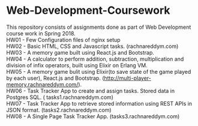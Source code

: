 # Web-Development-Coursework

This repository consists of assignments done as part of Web Development course work in Spring 2018.<br>
HW01 - Few Configuration files of nginx setup<br>
HW02 - Basic HTML, CSS and Javascript tasks. (rachnareddym.com)<br>
HW03 - A memory game built using React.js and Bootstrap.<br>
HW04 - A calculator to perform addition, subtraction, multiplication and division of infix operators, built using Elixir on Erlang VM.<br>
HW05 - A memory game bulit using Elixir(to save state of the game played by each user), React.js and Bootstrap. (http://multi-player-memory.rachnareddym.com/).<br>
HW06 - Task Tracker App to create and assign tasks. Stored data in Postgres SQL. (
tasks1.rachnareddym.com)<br>
HW07 - Task Tracker App to retrieve stored information using REST APIs in JSON format. (tasks2.rachnareddym.com)<br>
HW08 - A Single Page Task Tracker App. (tasks3.rachnareddym.com)<br>
